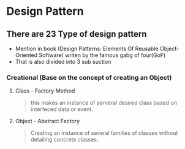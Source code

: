 
# Design Pattern

## There are 23 Type of design pattern

  - Mention in book (Design Patterns: Elements Of Reusable Object-Oriented Software) writen by the famous gabg of four(GoF)
  - That is also divided into 3 sub suction 
  
### Creational (Base on the concept of creating an Object)
  1. Class
    - Factory Method
      > this makes an instance of serveral desired class based on interfeced data or event.
  2. Object
    - Abstract Factory
      > Creating an instance of several families of classes without detailing concrete classes.   
   